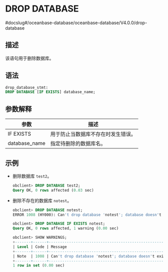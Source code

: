 DROP DATABASE 
==================================
#docslug#/oceanbase-database/oceanbase-database/V4.0.0/drop-database


描述 
-----------------------

该语句用于删除数据库。

语法 
-----------------------

```sql
drop_database_stmt:
DROP DATABASE [IF EXISTS] database_name;
```



参数解释 
-------------------------



|    **参数**     |      **描述**       |
|---------------|-------------------|
| IF EXISTS     | 用于防止当数据库不存在时发生错误。 |
| database_name | 指定待删除的数据库名。       |



示例 
-----------------------

* 删除数据库 `test2`。

  ```sql
  obclient> DROP DATABASE test2;
  Query OK, 0 rows affected (0.03 sec)
  ```

  

* 删除不存在的数据库 `notest`。

  ```sql
  obclient> DROP DATABASE notest;
  ERROR 1008 (HY000): Can't drop database 'notest'; database doesn't exist
  
  obclient> DROP DATABASE IF EXISTS notest;
  Query OK, 0 rows affected, 1 warning (0.00 sec)
  
  obclient> SHOW WARNINGS;
  +-------+------+------------------------------------------------------+
  | Level | Code | Message                                              |
  +-------+------+------------------------------------------------------+
  | Note  | 1008 | Can't drop database 'notest'; database doesn't exist |
  +-------+------+------------------------------------------------------+
  1 row in set (0.00 sec)
  ```

  




